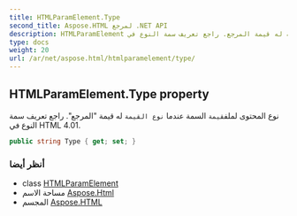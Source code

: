 ```yaml
---
title: HTMLParamElement.Type
second_title: Aspose.HTML لمرجع .NET API
description: HTMLParamElement ملكية. نوع المحتوى لملفقيمة السمة عندما نوع القيمة له قيمة المرجع. راجع تعريف سمة النوع في HTML 4.01.
type: docs
weight: 20
url: /ar/net/aspose.html/htmlparamelement/type/
---
```

## HTMLParamElement.Type property

نوع المحتوى لملف`قيمة` السمة عندما `نوع القيمة` له قيمة "المرجع". راجع تعريف سمة النوع في HTML 4.01.

```csharp
public string Type { get; set; }
```

### أنظر أيضا

* class [HTMLParamElement](../)
* مساحة الاسم [Aspose.Html](../../htmlparamelement/)
* المجسم [Aspose.HTML](../../../)


